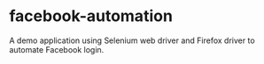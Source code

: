 # facebook-automation

A demo application using Selenium web driver and Firefox driver to automate Facebook login.
